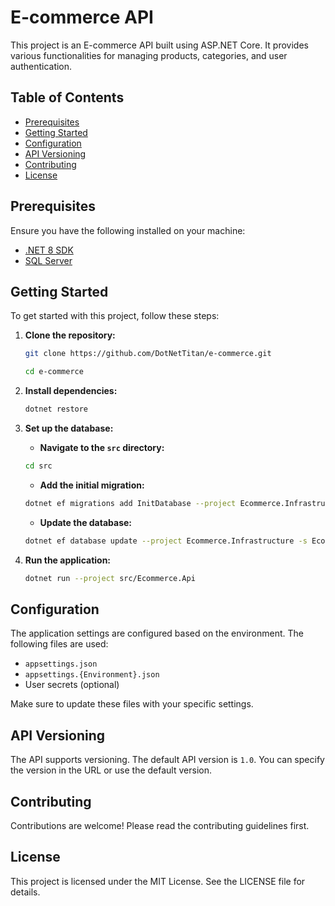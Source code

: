 # E-commerce API

This project is an E-commerce API built using ASP.NET Core. It provides various functionalities for managing products, categories, and user authentication.

## Table of Contents

- [Prerequisites](#prerequisites)
- [Getting Started](#getting-started)
- [Configuration](#configuration)
- [API Versioning](#api-versioning)
- [Contributing](#contributing)
- [License](#license)

## Prerequisites

Ensure you have the following installed on your machine:

- [.NET 8 SDK](https://dotnet.microsoft.com/download/dotnet/8.0)
- [SQL Server](https://www.microsoft.com/en-us/sql-server/sql-server-downloads)

## Getting Started

To get started with this project, follow these steps:

1. **Clone the repository:**
    ```sh
    git clone https://github.com/DotNetTitan/e-commerce.git
    
    cd e-commerce
    ```

2. **Install dependencies:**
    ```sh
    dotnet restore
    ```

3. **Set up the database:**

   - **Navigate to the `src` directory:**
    ```sh
    cd src
    ```

   - **Add the initial migration:**
    ```sh
    dotnet ef migrations add InitDatabase --project Ecommerce.Infrastructure -s Ecommerce.Api -c ApplicationDbContext
    ```

   - **Update the database:**
    ```sh
    dotnet ef database update --project Ecommerce.Infrastructure -s Ecommerce.Api -c ApplicationDbContext
    ```

4. **Run the application:**
    ```sh
    dotnet run --project src/Ecommerce.Api
    ```

## Configuration

The application settings are configured based on the environment. The following files are used:

- `appsettings.json`
- `appsettings.{Environment}.json`
- User secrets (optional)

Make sure to update these files with your specific settings.

## API Versioning

The API supports versioning. The default API version is `1.0`. You can specify the version in the URL or use the default version.


## Contributing

Contributions are welcome! Please read the contributing guidelines first.

## License

This project is licensed under the MIT License. See the LICENSE file for details.
